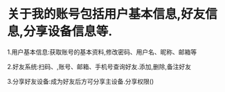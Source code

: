 # 关于我的账号包括用户基本信息,好友信息,分享设备信息等.

1.用户基本信息:获取账号的基本资料,修改密码、用户名、昵称、邮箱等

2.好友系统:扫码、,账号、邮箱、手机号查询好友.添加,删除,备注好友

3.分享好友设备:成为好友后方可分享主设备.分享权限\(\)

